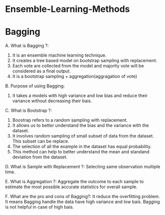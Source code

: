 # Ensemble-Learning-Methods

# Bagging

A. What is Bagging ?: 
1. It is an ensemble machine learning technique. 
2. It creates a tree based model on bootstrap sampling with replacement. 
3. Each vote are collected from the model and majority vote will be considered as a final output.
4. It is a bootstrap sampling + aggregation(aggragation of vote)

B. Purpose of using Bagging:
1. It takes a models with high variance and low bias and reduce their variance without decreasing their bais.

C. What is Bootstrap ?:
1. Boostrap refers to a random sampling with replacement. 
2. It allows us to better understand the bias and the variance with the dataset. 
3. It involves random sampling of small subset of data from the dataset. This subset can be replace. 
4. The selection of all the example in the dataset has equal probability. 
5. This method can help to better understand the mean and standand deviation from the dataset.

D. What is Sample with Replacement ?:
Selecting same observation multiple time.

E. What is Aggregation ?:
Aggregate the outcome to each sample to estimate the most possible accurate statistics for overall sample.

F. What are the pro and cons of Bagging?: It reduce the overfitting problem. It means Bagging handle the data have high variance and low bais. Bagging is not helpful in case of high bais.
